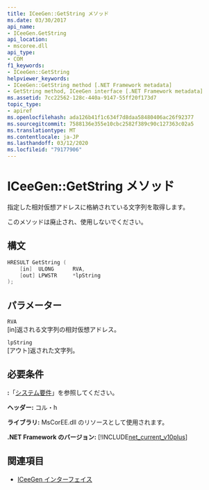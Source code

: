 ```yaml
---
title: ICeeGen::GetString メソッド
ms.date: 03/30/2017
api_name:
- ICeeGen.GetString
api_location:
- mscoree.dll
api_type:
- COM
f1_keywords:
- ICeeGen::GetString
helpviewer_keywords:
- ICeeGen::GetString method [.NET Framework metadata]
- GetString method, ICeeGen interface [.NET Framework metadata]
ms.assetid: 7cc22562-128c-440a-9147-55ff20f173d7
topic_type:
- apiref
ms.openlocfilehash: ada126b41f1c634f7d8daa58480406ac26f92377
ms.sourcegitcommit: 7588136e355e10cbc2582f389c90c127363c02a5
ms.translationtype: MT
ms.contentlocale: ja-JP
ms.lasthandoff: 03/12/2020
ms.locfileid: "79177906"
---
```

# <a name="iceegengetstring-method"></a>ICeeGen::GetString メソッド
指定した相対仮想アドレスに格納されている文字列を取得します。  
  
 このメソッドは廃止され、使用しないでください。  
  
## <a name="syntax"></a>構文  
  
```cpp  
HRESULT GetString (  
    [in]  ULONG      RVA,
    [out] LPWSTR     *lpString  
);  
```  
  
## <a name="parameters"></a>パラメーター  
 `RVA`  
 [in]返される文字列の相対仮想アドレス。  
  
 `lpString`  
 [アウト]返された文字列。  
  
## <a name="requirements"></a>必要条件  
 **:**「[システム要件](../../../../docs/framework/get-started/system-requirements.md)」を参照してください。  
  
 **ヘッダー:** コル・h  
  
 **ライブラリ:** MsCorEE.dll のリソースとして使用されます。  
  
 **.NET Framework のバージョン:** [!INCLUDE[net_current_v10plus](../../../../includes/net-current-v10plus-md.md)]  
  
## <a name="see-also"></a>関連項目

- [ICeeGen インターフェイス](../../../../docs/framework/unmanaged-api/metadata/iceegen-interface.md)
